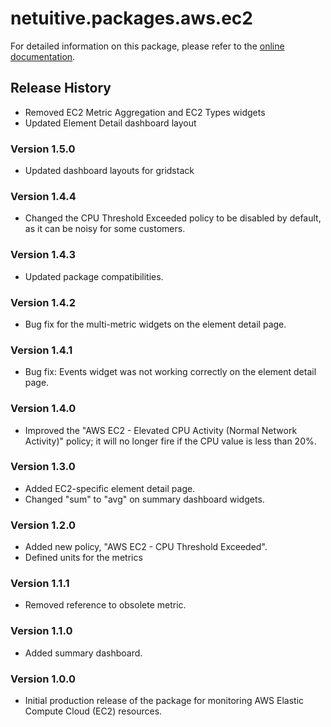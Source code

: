 # netuitive.packages.aws.ec2

For detailed information on this package, please refer to the [online documentation](https://help.netuitive.com/Content/Integrations/aws.htm).

## Release History

* Removed EC2 Metric Aggregation and EC2 Types widgets
* Updated Element Detail dashboard layout

### Version 1.5.0

* Updated dashboard layouts for gridstack

### Version 1.4.4

* Changed the CPU Threshold Exceeded policy to be disabled by default, as it can be noisy for some customers.

### Version 1.4.3

* Updated package compatibilities.

### Version 1.4.2

* Bug fix for the multi-metric widgets on the element detail page.

### Version 1.4.1

* Bug fix: Events widget was not working correctly on the element detail page.

### Version 1.4.0

* Improved the "AWS EC2 - Elevated CPU Activity (Normal Network Activity)" policy; it will no longer fire if the CPU value is less than 20%.

### Version 1.3.0

* Added EC2-specific element detail page.
* Changed "sum" to "avg" on summary dashboard widgets.

### Version 1.2.0

* Added new policy, "AWS EC2 - CPU Threshold Exceeded".
* Defined units for the metrics

### Version 1.1.1

* Removed reference to obsolete metric.

### Version 1.1.0

* Added summary dashboard.

### Version 1.0.0

* Initial production release of the package for monitoring AWS Elastic Compute Cloud (EC2) resources.
